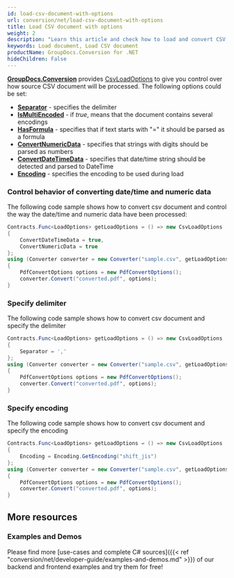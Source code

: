```yaml
---
id: load-csv-document-with-options
url: conversion/net/load-csv-document-with-options
title: Load CSV document with options
weight: 2
description: "Learn this article and check how to load and convert CSV documents with advanced options using GroupDocs.Conversion for .NET API."
keywords: Load document, Load CSV document
productName: GroupDocs.Conversion for .NET
hideChildren: False
---
```

[**GroupDocs.Conversion**](https://products.groupdocs.com/conversion/net) provides [CsvLoadOptions](https://apireference.groupdocs.com/net/conversion/groupdocs.conversion.options.load/csvloadoptions) to give you control over how source CSV document will be processed. The following options could be set:

*   **[Separator](https://apireference.groupdocs.com/net/conversion/groupdocs.conversion.options.load/csvloadoptions/properties/separator)** - specifies the delimiter 
*   **[IsMultiEncoded](https://apireference.groupdocs.com/net/conversion/groupdocs.conversion.options.load/csvloadoptions/properties/ismultiencoded)** - if *true*, means that the document contains several encodings  
*   **[HasFormula](https://apireference.groupdocs.com/net/conversion/groupdocs.conversion.options.load/csvloadoptions/properties/hasformula)** - specifies that if text starts with "=" it should be parsed as a formula
*   **[ConvertNumericData](https://apireference.groupdocs.com/net/conversion/groupdocs.conversion.options.load/csvloadoptions/properties/convertnumericdata)** - specifies that strings with digits should be parsed as numbers
*   **[ConvertDateTimeData](https://apireference.groupdocs.com/net/conversion/groupdocs.conversion.options.load/csvloadoptions/properties/convertdatetimedata)** - specifies that date/time string should be detected and parsed to DateTime
*   **[Encoding](https://apireference.groupdocs.com/net/conversion/groupdocs.conversion.options.load/csvloadoptions/properties/encoding)** - specifies the encoding to be used during load

### Control behavior of converting date/time and numeric data

The following code sample shows how to convert csv document and control the way the date/time and numeric data have been processed:

```csharp
Contracts.Func<LoadOptions> getLoadOptions = () => new CsvLoadOptions
{
    ConvertDateTimeData = true,
    ConvertNumericData = true
};
using (Converter converter = new Converter("sample.csv", getLoadOptions))
{
    PdfConvertOptions options = new PdfConvertOptions();
    converter.Convert("converted.pdf", options);
}
```

### Specify delimiter

The following code sample shows how to convert csv document and specify the delimiter

```csharp
Contracts.Func<LoadOptions> getLoadOptions = () => new CsvLoadOptions
{
    Separator = ','
};
using (Converter converter = new Converter("sample.csv", getLoadOptions))
{
    PdfConvertOptions options = new PdfConvertOptions();
    converter.Convert("converted.pdf", options);
}
```

### Specify encoding

The following code sample shows how to convert csv document and specify the encoding

```csharp
Contracts.Func<LoadOptions> getLoadOptions = () => new CsvLoadOptions
{
    Encoding = Encoding.GetEncoding("shift_jis")
};
using (Converter converter = new Converter("sample.csv", getLoadOptions))
{
    PdfConvertOptions options = new PdfConvertOptions();
    converter.Convert("converted.pdf", options);
}
```

## More resources

### Examples and Demos

Please find more [use-cases and complete C# sources]({{< ref "conversion/net/developer-guide/examples-and-demos.md" >}}) of our backend and frontend examples and try them for free!